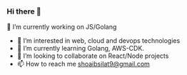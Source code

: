 ### Hi there 👋
🔭 I’m currently working on JS/Golang
- 👀 I’m interested in web, cloud and devops technologies
- 🌱 I’m currently learning Golang, AWS-CDK.
- 💞️ I’m looking to collaborate on React/Node projects
- 📫 How to reach me shoaibsilat9@gmail.com

<!--
**hafizmuhammadshoaib/hafizmuhammadshoaib** is a ✨ _special_ ✨ repository because its `README.md` (this file) appears on your GitHub profile.

Here are some ideas to get you started:

- 🔭 I’m currently working on ...
- 🌱 I’m currently learning ...
- 👯 I’m looking to collaborate on ...
- 🤔 I’m looking for help with ...
- 💬 Ask me about ...
- 📫 How to reach me: ...
- 😄 Pronouns: ...
- ⚡ Fun fact: ...
-->
